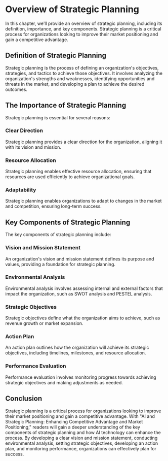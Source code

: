 Overview of Strategic Planning
=========================================================================

In this chapter, we'll provide an overview of strategic planning, including its definition, importance, and key components. Strategic planning is a critical process for organizations looking to improve their market positioning and gain a competitive advantage.

Definition of Strategic Planning
--------------------------------

Strategic planning is the process of defining an organization's objectives, strategies, and tactics to achieve those objectives. It involves analyzing the organization's strengths and weaknesses, identifying opportunities and threats in the market, and developing a plan to achieve the desired outcomes.

The Importance of Strategic Planning
------------------------------------

Strategic planning is essential for several reasons:

### Clear Direction

Strategic planning provides a clear direction for the organization, aligning it with its vision and mission.

### Resource Allocation

Strategic planning enables effective resource allocation, ensuring that resources are used efficiently to achieve organizational goals.

### Adaptability

Strategic planning enables organizations to adapt to changes in the market and competition, ensuring long-term success.

Key Components of Strategic Planning
------------------------------------

The key components of strategic planning include:

### Vision and Mission Statement

An organization's vision and mission statement defines its purpose and values, providing a foundation for strategic planning.

### Environmental Analysis

Environmental analysis involves assessing internal and external factors that impact the organization, such as SWOT analysis and PESTEL analysis.

### Strategic Objectives

Strategic objectives define what the organization aims to achieve, such as revenue growth or market expansion.

### Action Plan

An action plan outlines how the organization will achieve its strategic objectives, including timelines, milestones, and resource allocation.

### Performance Evaluation

Performance evaluation involves monitoring progress towards achieving strategic objectives and making adjustments as needed.

Conclusion
----------

Strategic planning is a critical process for organizations looking to improve their market positioning and gain a competitive advantage. With "AI and Strategic Planning: Enhancing Competitive Advantage and Market Positioning," readers will gain a deeper understanding of the key components of strategic planning and how AI technology can enhance the process. By developing a clear vision and mission statement, conducting environmental analysis, setting strategic objectives, developing an action plan, and monitoring performance, organizations can effectively plan for success.


